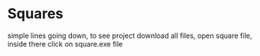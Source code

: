 # Squares
simple lines going down, to see project download all files, open square file, inside there click on square.exe file
